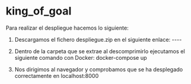 # king_of_goal

Para realizar el despliegue hacemos lo siguiente:

1) Descargamos el fichero despliegue.zip en el siguiente enlace: ----

2) Dentro de la carpeta que se extrae al descomprimirlo ejecutamos el siguiente comando con Docker: docker-compose up

3) Nos dirigimos al navegador y comprobamos que se ha desplegado correctamente en localhost:8000
